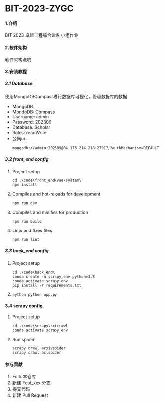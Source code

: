 # BIT-2023-ZYGC

#### 1.介绍
BIT 2023 卓越工程综合训练 小组作业

#### 2.软件架构
软件架构说明


#### 3.安装教程

##### 3.1 Database
  
使用MongoDBCompass进行数据库可视化，管理数据库的数据

- MongoDB
- MondoDB: Compass
- Username: admin
- Password: 202309
- Database: Scholar
- Roles: readWrite
- 公网uri
  ```
  mongodb://admin:202309@64.176.214.218:27017/?authMechanism=DEFAULT
  ```

##### 3.2 front_end config

1.  Project setup
    ```
    cd .\code\front_end\vue-system\
    npm install
    ```

2.  Compiles and hot-reloads for development
    ```
    npm run dev
    ```
3.  Compiles and minifies for production
    ```
    npm run build
    ```
4.  Lints and fixes files
    ```
    npm run lint
    ```

##### 3.3 back_end config

1.  Project setup
    ```
    cd .\code\back_end\
    conda create -n scrapy_env python=3.8
    conda activate scrapy_env
    pip install -r requirements.txt
    ```

2.  
    ```
    python python app.py
    ```

#### 3.4 scrapy config

1.  Project setup
    ```
    cd .\code\scrapy\scicrawl
    conda activate scrapy_env
    ```
2.  Run spider
    ```
    scrapy crawl arxivspider                    
    scrapy crawl aclspider                           
    ```

#### 参与贡献

1.  Fork 本仓库
2.  新建 Feat_xxx 分支
3.  提交代码
4.  新建 Pull Request


